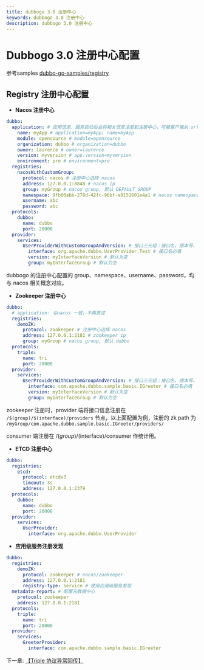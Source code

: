 ```yaml
---
title: dubbogo 3.0 注册中心
keywords: dubbogo 3.0 注册中心
description: dubbogo 3.0 注册中心
---
```


# Dubbogo 3.0 注册中心配置

参考samples [dubbo-go-samples/registry](https://github.com/apache/dubbo-go-samples/tree/master/registry)

## Registry 注册中心配置

- **Nacos 注册中心**

```yaml
dubbo:
  application: # 应用信息，服务启动后会将相关信息注册到注册中心，可被客户端从 url 中识别
    name: myApp # application=myApp; name=myApp
    module: opensource # module=opensource
    organization: dubbo # organization=dubbo
    owner: laurence # owner=laurence
    version: myversion # app.version=myversion
    environment: pro # environment=pro
  registries:
    nacosWithCustomGroup:
      protocol: nacos # 注册中心选择 nacos 
      address: 127.0.0.1:8848 # nacos ip
      group: myGroup # nacos group, 默认 DEFAULT_GROUP
      namespace: 9fb00abb-278d-42fc-96bf-e0151601e4a1 # nacos namespaceID, should be created before. 默认public
      username: abc
      password: abc
  protocols:
    dubbo:
      name: dubbo
      port: 20000
  provider:
    services:
      UserProviderWithCustomGroupAndVersion: # 接口三元组：接口名、版本号、分组。client 和 server 需要保持一致。
        interface: org.apache.dubbo.UserProvider.Test # 接口名必填
        version: myInterfaceVersion # 默认为空
        group: myInterfaceGroup # 默认为空
```

dubbogo 的注册中心配置的 group、namespace、username、password，均与 nacos 相关概念对应。

- **Zookeeper 注册中心**

```yaml
dubbo:
  # application: 与nacos 一致，不再赘述
  registries:
    demoZK:
      protocol: zookeeper # 注册中心选择 nacos 
      address: 127.0.0.1:2181 # zookeeper ip
      group: myGroup # nacos group, 默认 dubbo
  protocols:
    triple:
      name: tri
      port: 20000
  provider:
    services:
      UserProviderWithCustomGroupAndVersion: # 接口三元组：接口名、版本号、分组。client 和 server 需要保持一致。
        interface: com.apache.dubbo.sample.basic.IGreeter # 接口名必填
        version: myInterfaceVersion # 默认为空
        group: myInterfaceGroup # 默认为空
```

zookeeper 注册时，provider 端将接口信息注册在` /$(group)/$(interface)/providers` 节点，以上面配置为例，注册的 zk  path 为 `/myGroup/com.apache.dubbo.sample.basic.IGreeter/providers/`

consumer 端注册在 /$(group)/$(interface)/consumer 作统计用。

- **ETCD 注册中心**

```yaml
dubbo:
  registries:
    etcd:
      protocol: etcdv3
      timeout: 3s
      address: 127.0.0.1:2379
  protocols:
    dubbo:
      name: dubbo
      port: 20000
  provider:
    services:
      UserProvider:
        interface: org.apache.dubbo.UserProvider
```

- **应用级服务注册发现**

```yaml
dubbo:
  registries:
    demoZK:
      protocol: zookeeper # nacos/zookeeper
      address: 127.0.0.1:2181
      registry-type: service # 使用应用级服务发现
  metadata-report: # 配置元数据中心
    protocol: zookeeper
    address: 127.0.0.1:2181
  protocols:
    triple:
      name: tri
      port: 20000
  provider:
    services:
      GreeterProvider:
        interface: com.apache.dubbo.sample.basic.IGreeter
```

下一章: [【Triple 协议异常回传】](./exception_response.html)

